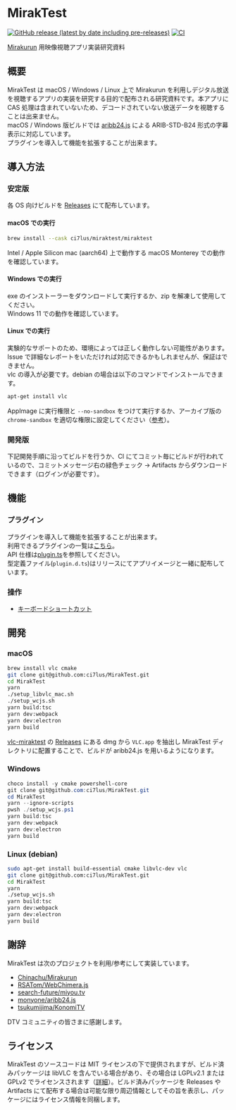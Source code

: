 # MirakTest

[![GitHub release (latest by date including pre-releases)](https://img.shields.io/github/v/release/ci7lus/MirakTest?include_prereleases)](https://github.com/ci7lus/MirakTest/releases)
[![CI](https://github.com/ci7lus/MirakTest/actions/workflows/ci.yml/badge.svg)](https://github.com/ci7lus/MirakTest/actions/workflows/ci.yml)

[Mirakurun](https://github.com/Chinachu/Mirakurun) 用映像視聴アプリ実装研究資料

## 概要

MirakTest は macOS / Windows / Linux 上で Mirakurun を利用しデジタル放送を視聴するアプリの実装を研究する目的で配布される研究資料です。本アプリに CAS 処理は含まれていないため、デコードされていない放送データを視聴することは出来ません。<br />
macOS / Windows 版ビルドでは [aribb24.js](https://github.com/monyone/aribb24.js) による ARIB-STD-B24 形式の字幕表示に対応しています。<br />
プラグインを導入して機能を拡張することが出来ます。

## 導入方法

### 安定版

各 OS 向けビルドを [Releases](https://github.com/ci7lus/MirakTest/releases) にて配布しています。

#### macOS での実行

```sh
brew install --cask ci7lus/miraktest/miraktest
```

Intel / Apple Silicon mac (aarch64) 上で動作する macOS Monterey での動作を確認しています。<br />

#### Windows での実行

exe のインストーラーをダウンロードして実行するか、zip を解凍して使用してください。<br />
Windows 11 での動作を確認しています。

#### Linux での実行

実験的なサポートのため、環境によっては正しく動作しない可能性があります。Issue で詳細なレポートをいただければ対応できるかもしれませんが、保証はできません。<br />
vlc の導入が必要です。debian の場合は以下のコマンドでインストールできます。

```bash
apt-get install vlc
```

AppImage に実行権限と `--no-sandbox` をつけて実行するか、アーカイブ版の `chrome-sandbox` を適切な権限に設定してください（[参考](https://github.com/Revolutionary-Games/Thrive/issues/749)）。

### 開発版

下記開発手順に沿ってビルドを行うか、CI にてコミット毎にビルドが行われているので、コミットメッセージ右の緑色チェック → Artifacts からダウンロードできます（ログインが必要です）。

## 機能

### プラグイン

プラグインを導入して機能を拡張することが出来ます。<br />
利用できるプラグインの一覧は[こちら](https://github.com/ci7lus/MirakTest/wiki/Userland-Plugin)。<br />
API 仕様は[plugin.ts](./src/types/plugin.ts)を参照してください。<br />
型定義ファイル(`plugin.d.ts`)はリリースにてアプリイメージと一緒に配布しています。

### 操作

- [キーボードショートカット](https://github.com/ci7lus/MirakTest/wiki/%E3%82%AD%E3%83%BC%E3%83%9C%E3%83%BC%E3%83%89%E3%82%B7%E3%83%A7%E3%83%BC%E3%83%88%E3%82%AB%E3%83%83%E3%83%88)

## 開発

### macOS

```bash
brew install vlc cmake
git clone git@github.com:ci7lus/MirakTest.git
cd MirakTest
yarn
./setup_libvlc_mac.sh
./setup_wcjs.sh
yarn build:tsc
yarn dev:webpack
yarn dev:electron
yarn build
```

[vlc-miraktest](https://github.com/vivid-lapin/vlc-miraktest) の [Releases](https://github.com/vivid-lapin/vlc-miraktest/releases) にある dmg から `VLC.app` を抽出し MirakTest ディレクトリに配置することで、ビルドが aribb24.js を用いるようになります。

### Windows

```powershell
choco install -y cmake powershell-core
git clone git@github.com:ci7lus/MirakTest.git
cd MirakTest
yarn --ignore-scripts
pwsh ./setup_wcjs.ps1
yarn build:tsc
yarn dev:webpack
yarn dev:electron
yarn build
```

### Linux (debian)

```bash
sudo apt-get install build-essential cmake libvlc-dev vlc
git clone git@github.com:ci7lus/MirakTest.git
cd MirakTest
yarn
./setup_wcjs.sh
yarn build:tsc
yarn dev:webpack
yarn dev:electron
yarn build
```

## 謝辞

MirakTest は次のプロジェクトを利用/参考にして実装しています。

- [Chinachu/Mirakurun](https://github.com/Chinachu/Mirakurun)
- [RSATom/WebChimera.js](https://github.com/RSATom/WebChimera.js)
- [search-future/miyou.tv](https://github.com/search-future/miyou.tv)
- [monyone/aribb24.js](https://github.com/monyone/aribb24.js)
- [tsukumijima/KonomiTV](https://github.com/tsukumijima/KonomiTV)

DTV コミュニティの皆さまに感謝します。

## ライセンス

MirakTest のソースコードは MIT ライセンスの下で提供されますが、ビルド済みパッケージは libVLC を含んでいる場合があり、その場合は LGPLv2.1 または GPLv2 でライセンスされます（[詳細](https://wiki.videolan.org/Frequently_Asked_Questions/)）。ビルド済みパッケージを Releases や Artifacts にて配布する場合は可能な限り周辺情報としてその旨を表示し、パッケージにはライセンス情報を同梱します。
